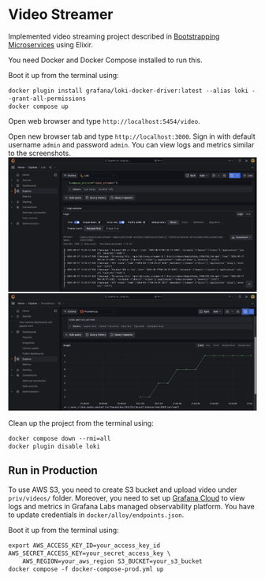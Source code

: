 # Video Streamer

Implemented video streaming project described in [Bootstrapping Microservices](https://www.bootstrapping-microservices.com) using Elixir.

You need Docker and Docker Compose installed to run this.

Boot it up from the terminal using:

    docker plugin install grafana/loki-docker-driver:latest --alias loki --grant-all-permissions
    docker compose up

Open web browser and type `http://localhost:5454/video`.

Open new browser tab and type `http://localhost:3000`. Sign in with default username `admin` and password `admin`.
You can view logs and metrics similar to the screenshots.
![Grafana Logs Screenshot](./demo/logs_screenshot.png)
![Grafana Metrics Screenshot](./demo/metrics_screenshot.png)

Clean up the project from the terminal using:

    docker compose down --rmi=all
    docker plugin disable loki

## Run in Production

To use AWS S3, you need to create S3 bucket and upload video under `priv/videos/` folder.
Moreover, you need to set up [Grafana Cloud](https://grafana.com/tutorials/) to view logs and metrics in Grafana Labs managed observability platform. You have to update credentials in `docker/alloy/endpoints.json`.

Boot it up from the terminal using:

    export AWS_ACCESS_KEY_ID=your_access_key_id AWS_SECRET_ACCESS_KEY=your_secret_access_key \
        AWS_REGION=your_aws_region S3_BUCKET=your_s3_bucket
    docker compose -f docker-compose-prod.yml up
